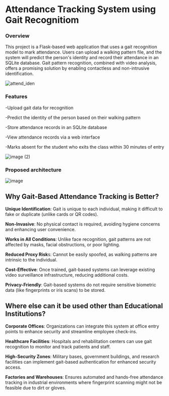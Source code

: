 # Attendance Tracking System using Gait Recognitiom

### Overview

This project is a Flask-based web application that uses a gait recognition model to mark attendance. Users can upload a walking pattern file, and the system will predict the person's identity and record their attendance in an SQLite database.
Gait pattern recognition, combined with video analysis, offers a promising solution by enabling contactless and non-intrusive identification.

![attend_iden](https://github.com/user-attachments/assets/fea7e8a7-bd6d-4510-b8a9-992172759802)


### Features


-Upload gait data for recognition

-Predict the identity of the person based on their walking pattern

-Store attendance records in an SQLite database

-View attendance records via a web interface

-Marks absent for the student who exits the class within 30 minutes of entry

![image (2)](https://github.com/user-attachments/assets/c51fcccf-c31d-498a-9aa7-bcb2fc554e2d)

### Proposed architecture

![image](https://github.com/user-attachments/assets/509415a2-9069-4b2c-b9c5-9054ed0d2a21)


## Why Gait-Based Attendance Tracking is Better?


**Unique Identification**: Gait is unique to each individual, making it difficult to fake or duplicate (unlike cards or QR codes).

**Non-Invasive**: No physical contact is required, avoiding hygiene concerns and enhancing user convenience.

**Works in All Conditions**: Unlike face recognition, gait patterns are not affected by masks, facial obstructions, or poor lighting.

**Reduced Proxy Risk**s: Cannot be easily spoofed, as walking patterns are intrinsic to the individual.

**Cost-Effective**: Once trained, gait-based systems can leverage existing video surveillance infrastructure, reducing additional costs.

**Privacy-Friendly**: Gait-based systems do not require sensitive biometric data (like fingerprints or iris scans) to be stored.


## Where else can it be used other than Educational Institutions?


**Corporate Offices**: Organizations can integrate this system at office entry points to enhance security and streamline employee check-ins.

**Healthcare Facilities**: Hospitals and rehabilitation centers can use gait recognition to monitor and track patients and staff.

**High-Security Zones**: Military bases, government buildings, and research facilities can implement gait-based authentication for enhanced security access.

**Factories and Warehouses**: Ensures automated and hands-free attendance tracking in industrial environments where fingerprint scanning might not be feasible due to dirt or gloves.



